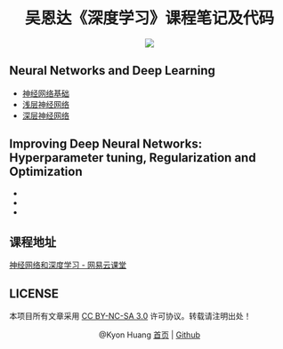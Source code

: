 <h1 align="center">吴恩达《深度学习》课程笔记及代码</h1>

<p align="center"><a href="http://kyonhuang.top"><img src="https://img.shields.io/badge/%E4%BD%9C%E8%80%85-KyonHuang-7AD6FD.svg"></a></p>

## Neural Networks and Deep Learning

* [神经网络基础](http://kyonhuang.top/Andrew-Ng-Deep-Learning-notes/Neural_Networks_and_Deep_Learning/Neural_Networks_Basics)
* [浅层神经网络](http://kyonhuang.top/Andrew-Ng-Deep-Learning-notes/Neural_Networks_and_Deep_Learning/Shallow_neural_networks)
* [深层神经网络](http://kyonhuang.top/Andrew-Ng-Deep-Learning-notes/Neural_Networks_and_Deep_Learning/Deep_neural_networks)

## Improving Deep Neural Networks: Hyperparameter tuning, Regularization and Optimization

* [](http://kyonhuang.top/Andrew-Ng-Deep-Learning-notes/Improving_Deep_Neural_Networks/Practical_aspects_of_Deep_Learning)
* [](http://kyonhuang.top/Andrew-Ng-Deep-Learning-notes/Improving_Deep_Neural_Networks/Optimization_algorithms)
* [](http://kyonhuang.top/Andrew-Ng-Deep-Learning-notes/Improving_Deep_Neural_Networks/Hyperparameter_tuning_Batch_Normalization_and_Programming_Frameworks)

## 课程地址

[神经网络和深度学习 - 网易云课堂](https://mooc.study.163.com/course/2001281002#/info)

## LICENSE

本项目所有文章采用 [CC BY-NC-SA 3.0](https://creativecommons.org/licenses/by-nc-sa/3.0/) 许可协议。转载请注明出处！ 

<p align="center">
@Kyon Huang <a href="http://kyonhuang.top/Andrew-Ng-Deep-Learning-notes/">首页</a> | <a href="https://github.com/bighuang624/Andrew-Ng-Deep-Learning-notes">Github</a>
</p>